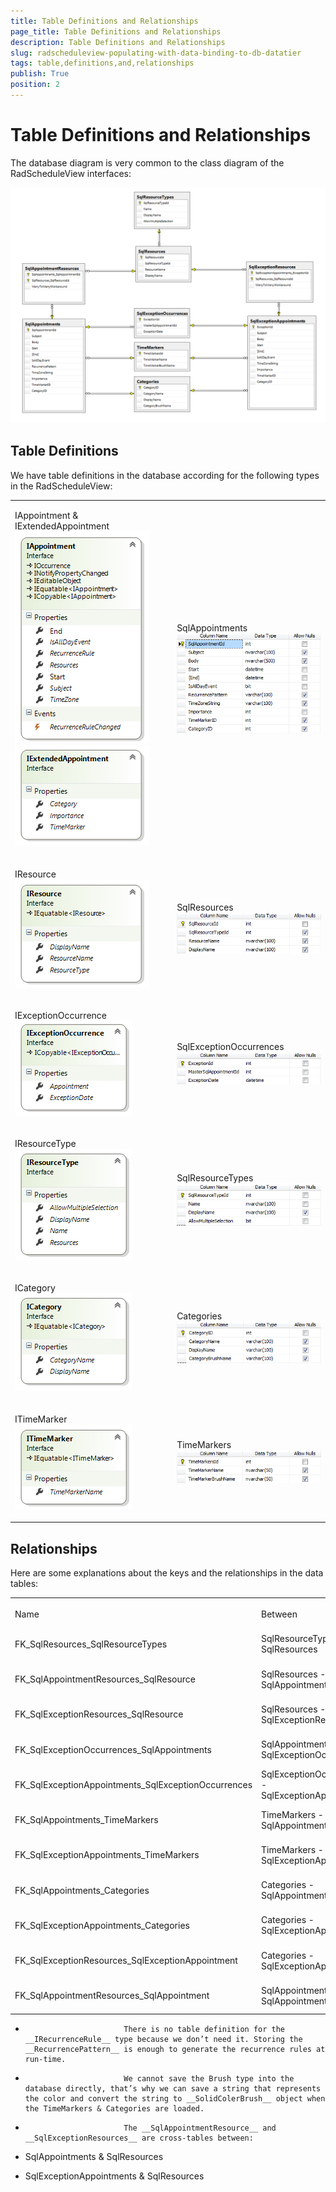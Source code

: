 ```yaml
---
title: Table Definitions and Relationships
page_title: Table Definitions and Relationships
description: Table Definitions and Relationships
slug: radscheduleview-populating-with-data-binding-to-db-datatier
tags: table,definitions,and,relationships
publish: True
position: 2
---
```


# Table Definitions and Relationships



The database diagram is very common to the class diagram of the RadScheduleView interfaces:

![radscheduleview populating with data schedule View Data Base Diagram](images/radscheduleview_populating_with_data_scheduleViewDataBaseDiagram.png)

## Table Definitions

We have table definitions in the database according for the following types in the RadScheduleView:


<table><tr><td>

IAppointment & IExtendedAppointment![radscheduleview populating with data IAppointment](images/radscheduleview_populating_with_data_IAppointment.png)![radscheduleview populating with data IExtended Appointment](images/radscheduleview_populating_with_data_IExtendedAppointment.png)</td><td>

SqlAppointments![radscheduleview populating with data Sql Appointments](images/radscheduleview_populating_with_data_SqlAppointments.png)</td></tr><tr><td>

IResource![radscheduleview populating with data IResource](images/radscheduleview_populating_with_data_IResource.png)</td><td>

SqlResources![radscheduleview populating with data Sql Resources](images/radscheduleview_populating_with_data_SqlResources.png)</td></tr><tr><td>

IExceptionOccurrence![radscheduleview populating with data IException Occurence](images/radscheduleview_populating_with_data_IExceptionOccurence.png)</td><td>

SqlExceptionOccurrences![radscheduleview populating with data Sql Exception Occurrences](images/radscheduleview_populating_with_data_SqlExceptionOccurrences.png)</td></tr><tr><td>

IResourceType![radscheduleview populating with data IResource Type](images/radscheduleview_populating_with_data_IResourceType.png)</td><td>

SqlResourceTypes![radscheduleview populating with data Sql Resource Types](images/radscheduleview_populating_with_data_SqlResourceTypes.png)</td></tr><tr><td>

ICategory![radscheduleview populating with data ICategory](images/radscheduleview_populating_with_data_ICategory.png)</td><td>

Categories![radscheduleview populating with data Categories](images/radscheduleview_populating_with_data_Categories.png)</td></tr><tr><td>

ITimeMarker![radscheduleview populating with data ITime Marker](images/radscheduleview_populating_with_data_ITimeMarker.png)</td><td>

TimeMarkers![radscheduleview populating with data Time Markers](images/radscheduleview_populating_with_data_TimeMarkers.png)</td></tr></table>

## Relationships

Here are some explanations about the keys and the relationships in the data tables:
<table><th><tr><td>Name</td><td>Between</td><td>Type</td><td>Update/delete rule</td></tr></th><tr><td>FK_SqlResources_SqlResourceTypes</td><td>SqlResourceTypes  - SqlResources</td><td>One-to-many</td><td>No Action</td></tr><tr><td>FK_SqlAppointmentResources_SqlResource</td><td>SqlResources - SqlAppointmentResources</td><td>One-to-many</td><td>Cascade</td></tr><tr><td>FK_SqlExceptionResources_SqlResource</td><td>SqlResources -  SqlExceptionResources</td><td>One-to-many</td><td>Cascade</td></tr><tr><td>FK_SqlExceptionOccurrences_SqlAppointments</td><td>SqlAppointments -  SqlExceptionOccurrences</td><td>One-to-many</td><td>Cascade</td></tr><tr><td>FK_SqlExceptionAppointments_SqlExceptionOccurrences</td><td>SqlExceptionOccurrences -  SqlExceptionAppointments</td><td>One-to-many</td><td>Cascade</td></tr><tr><td>FK_SqlAppointments_TimeMarkers</td><td>TimeMarkers -  SqlAppointments</td><td>One-to-many</td><td>No Action</td></tr><tr><td>FK_SqlExceptionAppointments_TimeMarkers</td><td>TimeMarkers -  SqlExceptionAppointments</td><td>One-to-many</td><td>No Action</td></tr><tr><td>FK_SqlAppointments_Categories</td><td>Categories -   SqlAppointments</td><td>One-to-many</td><td>No Action</td></tr><tr><td>FK_SqlExceptionAppointments_Categories</td><td>Categories -  SqlExceptionAppointments</td><td>One-to-many</td><td>No Action</td></tr><tr><td>FK_SqlExceptionResources_SqlExceptionAppointment</td><td>Categories -  SqlExceptionAppointments</td><td>One-to-many</td><td>Cascade</td></tr><tr><td>FK_SqlAppointmentResources_SqlAppointment</td><td>SqlAppointment -  SqlAppointmentResources</td><td>One-to-many</td><td>Cascade</td></tr></table>

>

* 
							There is no table definition for the __IRecurrenceRule__ type because we don’t need it. Storing the __RecurrencePattern__ is enough to generate the recurrence rules at run-time.
						

* 
							We cannot save the Brush type into the database directly, that’s why we can save a string that represents the color and convert the string to __SolidColerBrush__ object when the TimeMarkers & Categories are loaded.
						

* 
							The __SqlAppointmentResource__ and __SqlExceptionResources__ are cross-tables between:
							

* SqlAppointments & SqlResources

* SqlExceptionAppointments & SqlResources
